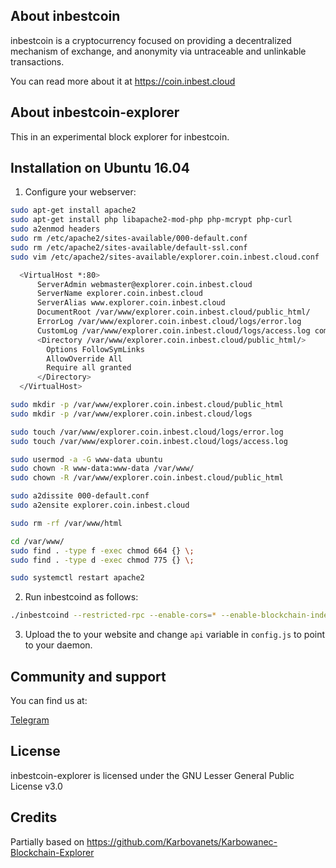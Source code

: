 ## About inbestcoin

inbestcoin is a cryptocurrency focused on providing a decentralized mechanism of exchange, and anonymity via untraceable and unlinkable transactions.

You can read more about it at https://coin.inbest.cloud

## About inbestcoin-explorer

This in an experimental block explorer for inbestcoin.

## Installation on Ubuntu 16.04
1) Configure your webserver:

```bash
sudo apt-get install apache2
sudo apt-get install php libapache2-mod-php php-mcrypt php-curl
sudo a2enmod headers
sudo rm /etc/apache2/sites-available/000-default.conf
sudo rm /etc/apache2/sites-available/default-ssl.conf
sudo vim /etc/apache2/sites-available/explorer.coin.inbest.cloud.conf

  <VirtualHost *:80>
      ServerAdmin webmaster@explorer.coin.inbest.cloud
      ServerName explorer.coin.inbest.cloud
      ServerAlias www.explorer.coin.inbest.cloud
      DocumentRoot /var/www/explorer.coin.inbest.cloud/public_html/
      ErrorLog /var/www/explorer.coin.inbest.cloud/logs/error.log
      CustomLog /var/www/explorer.coin.inbest.cloud/logs/access.log combined
      <Directory /var/www/explorer.coin.inbest.cloud/public_html/>
        Options FollowSymLinks
        AllowOverride All
        Require all granted
      </Directory>
  </VirtualHost>

sudo mkdir -p /var/www/explorer.coin.inbest.cloud/public_html
sudo mkdir -p /var/www/explorer.coin.inbest.cloud/logs

sudo touch /var/www/explorer.coin.inbest.cloud/logs/error.log
sudo touch /var/www/explorer.coin.inbest.cloud/logs/access.log

sudo usermod -a -G www-data ubuntu
sudo chown -R www-data:www-data /var/www/
sudo chown -R /var/www/explorer.coin.inbest.cloud/public_html

sudo a2dissite 000-default.conf
sudo a2ensite explorer.coin.inbest.cloud

sudo rm -rf /var/www/html

cd /var/www/
sudo find . -type f -exec chmod 664 {} \;
sudo find . -type d -exec chmod 775 {} \;

sudo systemctl restart apache2
```

2) Run inbestcoind as follows:
```bash
./inbestcoind --restricted-rpc --enable-cors=* --enable-blockchain-indexes --rpc-bind-ip=0.0.0.0 --rpc-bind-port=27175
```
3) Upload the to your website and change `api` variable in `config.js` to point to your daemon.

## Community and support

You can find us at:

[Telegram](https://t.me/inbestcoin)

## License

inbestcoin-explorer is licensed under the GNU Lesser General Public License v3.0

## Credits

Partially based on https://github.com/Karbovanets/Karbowanec-Blockchain-Explorer
